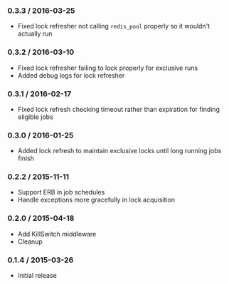 ### 0.3.3 / 2016-03-25

* Fixed lock refresher not calling `redis_pool` properly so it wouldn't actually run

### 0.3.2 / 2016-03-10

* Fixed lock refresher failing to lock properly for exclusive runs
* Added debug logs for lock refresher 

### 0.3.1 / 2016-02-17

* Fixed lock refresh checking timeout rather than expiration for finding eligible jobs

### 0.3.0 / 2016-01-25

* Added lock refresh to maintain exclusive locks until long running jobs finish

### 0.2.2 / 2015-11-11

* Support ERB in job schedules
* Handle exceptions more gracefully in lock acquisition

### 0.2.0 / 2015-04-18

* Add KillSwitch middleware
* Cleanup

### 0.1.4 / 2015-03-26

* Initial release
